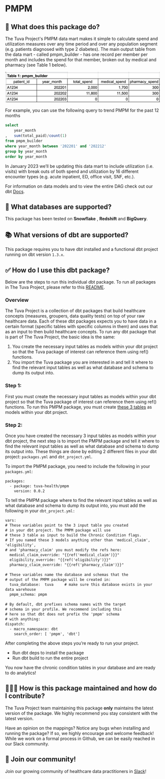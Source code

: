 # PMPM

## 🧰 What does this package do?

The Tuva Project's PMPM data mart makes it simple to calculate spend and utilization measures over any time period and over any population segment (e.g. patients diagnosed with type 2 diabetes).  The main output table from the data mart - called pmpm_builder - has one record per member per month and includes the spend for that member, broken out by medical and pharmacy (see Table 1 below).

![pmpm_builder](https://github.com/tuva-health/pmpm/blob/refactor-to-package/.github/pmpm_builder_sample.png?raw=true)

For example, you can use the following query to trend PMPM for the past 12 months

```sql
select
    year_month
,   sum(total_paid)/count(1)
from pmpm_builder
where year_month between '202201' and '202212'
group by year_month
order by year_month
```

In January 2023 we’ll be updating this data mart to include utilization (i.e. visits) with break outs of both spend and utilization by 16 different encounter types (e.g. acute inpatient, ED, office visit, SNF, etc.).

For information on data models and to view the entire DAG check out our dbt [Docs](https://tuva-health.github.io/pmpm/#!/overview).

## 🔌 What databases are supported?

This package has been tested on **Snowflake** , **Redshift** and **BigQuery**.

## 📚 What versions of dbt are supported?

This package requires you to have dbt installed and a functional dbt project running on dbt version `1.3.x`.

## ✅ How do I use this dbt package?

Below are the steps to run this individual dbt package.  To run all packages in The Tuva Project, please refer to this [README](https://github.com/tuva-health/the_tuva_project#readme).

### Overview

The Tuva Project is a collection of dbt packages that build healthcare concepts (measures, groupers, data quality tests) on top of your raw healthcare data. Each of these dbt packages expects you to have data in a certain format (specific tables with specific columns in them) and uses that as an input to then build healthcare concepts. To run any dbt package that is part of The Tuva Project, the basic idea is the same:

1. You create the necessary input tables as models within your dbt project so that the Tuva package of interest can reference them using ref() functions.
2. You import the Tuva package you are interested in and tell it where to find the relevant input tables as well as what database and schema to dump its output into.

### **Step 1:**

First you must create the necessary input tables as models within your dbt project so that the Tuva package of interest can reference them using ref() functions. To run this PMPM package, you must create [these 3 tables](https://tuva-health.github.io/pmpm/#!/model/model.pmpm_input.eligibility) as models within your dbt project.

### **Step 2:**

Once you have created the necessary 3 input tables as models within your dbt project, the next step is to import the PMPM package and tell it where to find the relevant input tables as well as what database and schema to dump its output into. These things are done by editing 2 different files in your dbt project: `packages.yml` and `dbt_project.yml`.

To import the PMPM package, you need to include the following in your `packages.yml`:

```
packages:
  - package: tuva-health/pmpm
    version: 0.0.2

```

To tell the PMPM package where to find the relevant input tables as well as what database and schema to dump its output into, you must add the following in your `dbt_project.yml:`

```
vars:
# These variables point to the 3 input table you created
# in your dbt project. The PMPM package will use
# these 3 table as input to build the Chronic Condition flags.
# If you named these 3 models anything other than 'medical_claim', 'eligibility',
# and 'pharmacy_claim' you must modify the refs here:
  medical_claim_override: "{{ref('medical_claim')}}"
  eligibility_override: "{{ref('eligibility')}}"
  pharmacy_claim_override: "{{ref('pharmacy_claim')}}"

# These variables name the database and schemas that the
# output of the PMPM package will be created in:
  tuva_database:  tuva     # make sure this database exists in your data warehouse
  pmpm_schema: pmpm

# By default, dbt prefixes schema names with the target
# schema in your profile. We recommend including this
# here so that dbt does not prefix the 'pmpm' schema
# with anything:
dispatch:
  - macro_namespace: dbt
    search_order: [ 'pmpm', 'dbt']

```

After completing the above steps you’re ready to run your project.

- Run dbt deps to install the package
- Run dbt build to run the entire project

You now have the chronic condition tables in your database and are ready to do analytics!

## 🙋🏻‍♀️ **How is this package maintained and how do I contribute?**

The Tuva Project team maintaining this package **only** maintains the latest version of the package. We highly recommend you stay consistent with the latest version.

Have an opinion on the mappings? Notice any bugs when installing and running the package? If so, we highly encourage and welcome feedback! While we work on a formal process in Github, we can be easily reached in our Slack community.

## 🤝 Join our community!

Join our growing community of healthcare data practitioners in [Slack](https://join.slack.com/t/thetuvaproject/shared_invite/zt-16iz61187-G522Mc2WGA2mHF57e0il0Q)!
